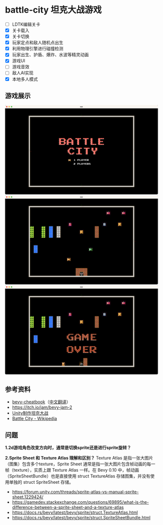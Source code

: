# battle-city 坦克大战游戏
- [ ] LDTK编辑关卡
- [x] 关卡载入
- [x] 关卡切换
- [x] 玩家定点和敌人随机点出生
- [x] 利用物理引擎进行碰撞检测
- [x] 玩家出生、护盾、爆炸、水波等精灵动画
- [x] 游戏UI
- [ ] 游戏音效
- [ ] 敌人AI实现
- [x] 本地多人模式

## 游戏展示
![start_menu](screenshots/start_menu.png)
![game_playing](screenshots/game_playing.png)
![game_over](screenshots/game_over.png)

## 参考资料
- [bevy-cheatbook](https://github.com/bevy-cheatbook/bevy-cheatbook)（[中文翻译](https://yiviv.com/bevy-cheatbook/)）
- https://itch.io/jam/bevy-jam-2
- [Unity制作坦克大战](https://www.bilibili.com/video/BV1PW41197Su)
- [Battle City - Wikipedia](https://en.wikipedia.org/wiki/Battle_City)

## 问题
**1.2d游戏角色改变方向时，通常是切换sprite还是进行sprite旋转？**

**2.Sprite Sheet 和 Texture Atlas 理解和区别？**
Texture Atlas 是指一张大图片（图集）包含多个texture，Sprite Sheet 通常是指一张大图片包含帧动画的每一帧（texture），实质上跟 Texture Atlas 一样。在 Bevy 0.10 中，帧动画（SpriteSheetBundle）也是直接使用 struct TextureAtlas 存储图集，并没有使用单独的 struct SpriteSheet 存储。
- https://forum.unity.com/threads/sprite-atlas-vs-manual-sprite-sheet.1229424/
- https://gamedev.stackexchange.com/questions/69895/what-is-the-difference-between-a-sprite-sheet-and-a-texture-atlas
- https://docs.rs/bevy/latest/bevy/sprite/struct.TextureAtlas.html
- https://docs.rs/bevy/latest/bevy/sprite/struct.SpriteSheetBundle.html